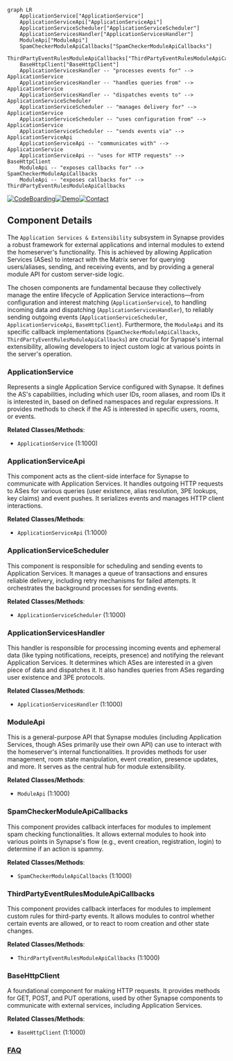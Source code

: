 ```mermaid
graph LR
    ApplicationService["ApplicationService"]
    ApplicationServiceApi["ApplicationServiceApi"]
    ApplicationServiceScheduler["ApplicationServiceScheduler"]
    ApplicationServicesHandler["ApplicationServicesHandler"]
    ModuleApi["ModuleApi"]
    SpamCheckerModuleApiCallbacks["SpamCheckerModuleApiCallbacks"]
    ThirdPartyEventRulesModuleApiCallbacks["ThirdPartyEventRulesModuleApiCallbacks"]
    BaseHttpClient["BaseHttpClient"]
    ApplicationServicesHandler -- "processes events for" --> ApplicationService
    ApplicationServicesHandler -- "handles queries from" --> ApplicationService
    ApplicationServicesHandler -- "dispatches events to" --> ApplicationServiceScheduler
    ApplicationServiceScheduler -- "manages delivery for" --> ApplicationService
    ApplicationServiceScheduler -- "uses configuration from" --> ApplicationService
    ApplicationServiceScheduler -- "sends events via" --> ApplicationServiceApi
    ApplicationServiceApi -- "communicates with" --> ApplicationService
    ApplicationServiceApi -- "uses for HTTP requests" --> BaseHttpClient
    ModuleApi -- "exposes callbacks for" --> SpamCheckerModuleApiCallbacks
    ModuleApi -- "exposes callbacks for" --> ThirdPartyEventRulesModuleApiCallbacks
```
[![CodeBoarding](https://img.shields.io/badge/Generated%20by-CodeBoarding-9cf?style=flat-square)](https://github.com/CodeBoarding/GeneratedOnBoardings)[![Demo](https://img.shields.io/badge/Try%20our-Demo-blue?style=flat-square)](https://www.codeboarding.org/demo)[![Contact](https://img.shields.io/badge/Contact%20us%20-%20contact@codeboarding.org-lightgrey?style=flat-square)](mailto:contact@codeboarding.org)

## Component Details

The `Application Services & Extensibility` subsystem in Synapse provides a robust framework for external applications and internal modules to extend the homeserver's functionality. This is achieved by allowing Application Services (ASes) to interact with the Matrix server for querying users/aliases, sending, and receiving events, and by providing a general module API for custom server-side logic.

The chosen components are fundamental because they collectively manage the entire lifecycle of Application Service interactions—from configuration and interest matching (`ApplicationService`), to handling incoming data and dispatching (`ApplicationServicesHandler`), to reliably sending outgoing events (`ApplicationServiceScheduler`, `ApplicationServiceApi`, `BaseHttpClient`). Furthermore, the `ModuleApi` and its specific callback implementations (`SpamCheckerModuleApiCallbacks`, `ThirdPartyEventRulesModuleApiCallbacks`) are crucial for Synapse's internal extensibility, allowing developers to inject custom logic at various points in the server's operation.

### ApplicationService
Represents a single Application Service configured with Synapse. It defines the AS's capabilities, including which user IDs, room aliases, and room IDs it is interested in, based on defined namespaces and regular expressions. It provides methods to check if the AS is interested in specific users, rooms, or events.


**Related Classes/Methods**:

- `ApplicationService` (1:1000)


### ApplicationServiceApi
This component acts as the client-side interface for Synapse to communicate with Application Services. It handles outgoing HTTP requests to ASes for various queries (user existence, alias resolution, 3PE lookups, key claims) and event pushes. It serializes events and manages HTTP client interactions.


**Related Classes/Methods**:

- `ApplicationServiceApi` (1:1000)


### ApplicationServiceScheduler
This component is responsible for scheduling and sending events to Application Services. It manages a queue of transactions and ensures reliable delivery, including retry mechanisms for failed attempts. It orchestrates the background processes for sending events.


**Related Classes/Methods**:

- `ApplicationServiceScheduler` (1:1000)


### ApplicationServicesHandler
This handler is responsible for processing incoming events and ephemeral data (like typing notifications, receipts, presence) and notifying the relevant Application Services. It determines which ASes are interested in a given piece of data and dispatches it. It also handles queries from ASes regarding user existence and 3PE protocols.


**Related Classes/Methods**:

- `ApplicationServicesHandler` (1:1000)


### ModuleApi
This is a general-purpose API that Synapse modules (including Application Services, though ASes primarily use their own API) can use to interact with the homeserver's internal functionalities. It provides methods for user management, room state manipulation, event creation, presence updates, and more. It serves as the central hub for module extensibility.


**Related Classes/Methods**:

- `ModuleApi` (1:1000)


### SpamCheckerModuleApiCallbacks
This component provides callback interfaces for modules to implement spam checking functionalities. It allows external modules to hook into various points in Synapse's flow (e.g., event creation, registration, login) to determine if an action is spammy.


**Related Classes/Methods**:

- `SpamCheckerModuleApiCallbacks` (1:1000)


### ThirdPartyEventRulesModuleApiCallbacks
This component provides callback interfaces for modules to implement custom rules for third-party events. It allows modules to control whether certain events are allowed, or to react to room creation and other state changes.


**Related Classes/Methods**:

- `ThirdPartyEventRulesModuleApiCallbacks` (1:1000)


### BaseHttpClient
A foundational component for making HTTP requests. It provides methods for GET, POST, and PUT operations, used by other Synapse components to communicate with external services, including Application Services.


**Related Classes/Methods**:

- `BaseHttpClient` (1:1000)




### [FAQ](https://github.com/CodeBoarding/GeneratedOnBoardings/tree/main?tab=readme-ov-file#faq)